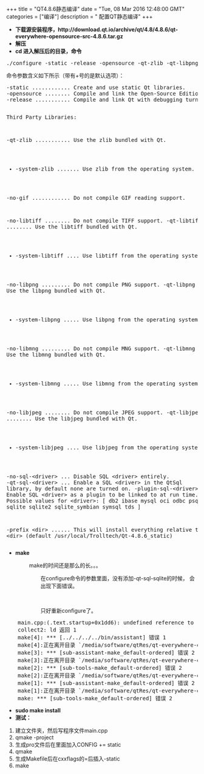 +++ 
title = "QT4.8.6静态编译" 
date = "Tue, 08 Mar 2016 12:48:00 GMT" 
categories = ["编译"] 
description = " 配置QT静态编译" 
+++ 

<ul>
<li><strong>下载源安装程序，http://download.qt.io/archive/qt/4.8/4.8.6/qt-everywhere-opensource-src-4.8.6.tar.gz</strong></li>
<li><strong>解压</strong></li>
<li><strong>cd 进入解压后的目录，命令</strong></li>
</ul>


<div class="cnblogs_Highlighter">
<pre class="brush:cpp;gutter:true;">./configure -static -release -opensource -qt-zlib -qt-libpng -qt-libmng -qt-libjpeg -nomake demos -nomake examples -qt-sql-sqlite -prefix /usr/local/Trolltech/Qt-4.8.6_static</pre>
</div>
<p>命令参数含义如下所示（带有+号的是默认选项）：</p>
<div class="cnblogs_Highlighter">
<pre class="brush:cpp;gutter:true;">-static ............ Create and use static Qt libraries.
-opensource ........ Compile and link the Open-Source Edition of Qt.
-release ........... Compile and link Qt with debugging turned off.


Third Party Libraries:

-qt-zlib ........... Use the zlib bundled with Qt.
+ -system-zlib ....... Use zlib from the operating system.
See http://www.gzip.org/zlib

-no-gif ............ Do not compile GIF reading support.

-no-libtiff ........ Do not compile TIFF support.
-qt-libtiff ........ Use the libtiff bundled with Qt.
+ -system-libtiff .... Use libtiff from the operating system.
See http://www.libtiff.org

-no-libpng ......... Do not compile PNG support.
-qt-libpng ......... Use the libpng bundled with Qt.
+ -system-libpng ..... Use libpng from the operating system.
See http://www.libpng.org/pub/png

-no-libmng ......... Do not compile MNG support.
-qt-libmng ......... Use the libmng bundled with Qt.
+ -system-libmng ..... Use libmng from the operating system.
See http://www.libmng.com

-no-libjpeg ........ Do not compile JPEG support.
-qt-libjpeg ........ Use the libjpeg bundled with Qt.
+ -system-libjpeg .... Use libjpeg from the operating system.
See http://www.ijg.org

-no-sql-&lt;driver&gt; ... Disable SQL &lt;driver&gt; entirely.
-qt-sql-&lt;driver&gt; ... Enable a SQL &lt;driver&gt; in the QtSql library, by default
none are turned on.
-plugin-sql-&lt;driver&gt; Enable SQL &lt;driver&gt; as a plugin to be linked to at run time.
Possible values for &lt;driver&gt;:
[ db2 ibase mysql oci odbc psql sqlite sqlite2 sqlite_symbian symsql tds ]

-prefix &lt;dir&gt; ...... This will install everything relative to &lt;dir&gt;
(default /usr/local/Trolltech/Qt-4.8.6_static)</pre>
</div>
<ul>
<li><strong>make</strong></li>
</ul>
<p style="margin-left: 60px;">make的时间还是那么的长。。。</p>
<p style="margin-left: 90px;">在configure命令的参数里面，没有添加-qt-sql-sqlite的时候， 会出现下面错误。</p>
<p style="margin-left: 90px;">&nbsp;</p>
<p style="margin-left: 90px;">只好重新configure了。</p>
<div class="cnblogs_Highlighter" style="margin-left: 30px;">
<pre class="brush:cpp;gutter:true;">main.cpp:(.text.startup+0x1dd6): undefined reference to `qt_plugin_instance_qsqlite()'
collect2: ld 返回 1
make[4]: *** [../../../../bin/assistant] 错误 1
make[4]:正在离开目录 `/media/software/qtRes/qt-everywhere-opensource-src-4.8.6/tools/assistant/tools/assistant'
make[3]: *** [sub-assistant-make_default-ordered] 错误 2
make[3]:正在离开目录 `/media/software/qtRes/qt-everywhere-opensource-src-4.8.6/tools/assistant/tools'
make[2]: *** [sub-tools-make_default-ordered] 错误 2
make[2]:正在离开目录 `/media/software/qtRes/qt-everywhere-opensource-src-4.8.6/tools/assistant'
make[1]: *** [sub-assistant-make_default-ordered] 错误 2
make[1]:正在离开目录 `/media/software/qtRes/qt-everywhere-opensource-src-4.8.6/tools'
make: *** [sub-tools-make_default-ordered] 错误 2
</pre>
</div>
<ul>
<li><strong>sudo make install</strong></li>
<li><strong>测试：</strong></li>
</ul>
<ol>
<li>建立文件夹，然后写程序文件main.cpp</li>
<li>qmake -project</li>
<li>生成pro文件后在里面加入CONFIG += static</li>
<li>qmake</li>
<li>生成Makefile后在cxxflags的=后插入-static</li>
<li>make</li>
</ol>
<p>&nbsp;</p>




